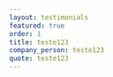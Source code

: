 ```yaml
---
layout: testimonials
featured: true
order: 1
title: teste123
company_person: teste123
quote: teste123
---
```


